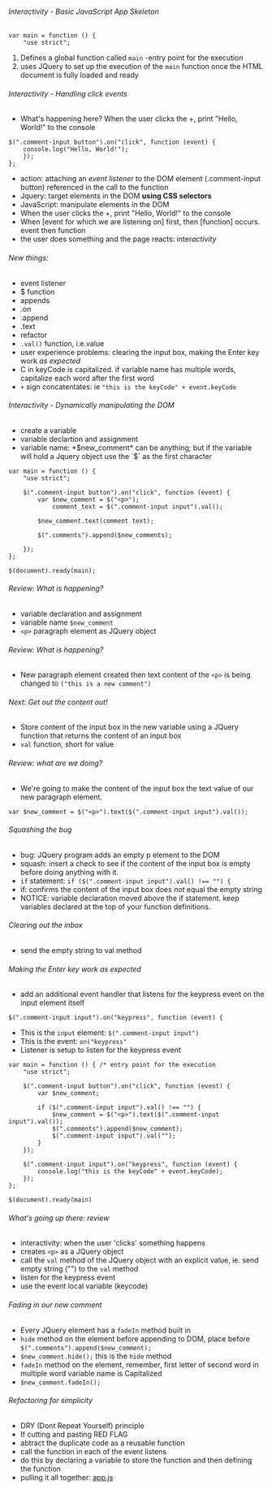 ###### Interactivity - Basic JavaScript App Skeleton

```
var main = function () {
	"use strict";
```

1. Defines a global function called `main` -entry point for the execution
2. uses JQuery to set up the execution of the `main` function once the HTML document is fully loaded and ready

###### Interactivity - Handling click events

- What's happening here?
When the user clicks the +, print "Hello, World!" to the console

```
$(".comment-input button").on("click", function (event) {
	console.log("Hello, World!");
	});
};
```
* action: attaching an *event listener* to the DOM element (.comment-input button) referenced in the call to the function
* Jquery: target elements in the DOM **using CSS selectors**
* JavaScript: manipulate elements in the DOM
* When the user clicks the +, print "Hello, World!" to the console
* When [event for which we are listening on] first, then [function] occurs. event then function
* the user does something and the page reacts: inter*activity*

###### New things:
- event listener
- $ function
- appends
- .on
- .append
- .text
- refactor
- `.val()` function, i.e.value
- user experience problems: clearing the input box, making the Enter key work *as expected*
- C in keyCode is capitalized. if variable name has multiple words, capitalize each word after the first word
- `+` sign concatentates: ie `"this is the keyCode" + event.keyCode`

###### Interactivity - Dynamically manipulating the DOM 

* create a variable
* variable declartion and assignment
* variable name: *$new_comment* can be anything; but if the variable will hold a Jquery object use the `$` as the first character

```
var main = function () {
	"use strict";

	$(".comment-input button").on("click", function (event) {
		var $new_comment = $("<p>");
			comment_text = $(".comment-input input").val();

		$new_comment.text(comment text);

		$(".comments").append($new_comments);
		
	});
};

$(document).ready(main);
```
###### Review: What is happening?
* variable declaration and assignment
* variable name `$new_comment`
* `<p>` paragraph element as JQuery object

###### Review: What is happening?
* New paragraph element created then text content of the `<p>` is being changed to `("this is a new comment")`

###### Next: Get out the content out! 
* Store content of the input box in the new variable using a JQuery function that returns the content of an input box
* `val` function, short for value

###### Review: what are we doing? 
* We're going to make the content of the input box the text value of our new paragraph element.

```
var $new_comment = $("<p>").text($(".comment-input input").val());
```
###### Squashing the bug

* bug: JQuery program adds an empty p element to the DOM
* squash: insert a check to see if the content of the input box is empty before doing anything with it.
* `if` statement: 
`if ($(".comment-input input").val() !== "") {`
* if: confirms the content of the input box does *not* equal the empty string
* NOTICE: variable declaration moved above the if statement. keep variables declared at the top of your function definitions.

###### Clearing out the inbox 
* send the empty string to val method

###### Making the Enter key work as expected
* add an additional event handler that listens for the keypress event on the input element itself

```
$(".comment-input input").on("keypress", function (event) {
```

* This is the `input` element: `$(".comment-input input")`
* This is the event: `on("keypress"`
* Listener is setup to listen for the keypress event

```
var main = function () { /* entry point for the execution
	"use strict";

	$(".comment-input button").on("click", function (event) { 
		var $new_comment;

		if ($(".comment-input input").val() !== "") {
		 	$new_comment = $("<p>").text($(".comment-input input").val()); 
			$(".comments").append($new_comment);
			$(".comment-input input").val("");	
		}
	});

	$(".comment-input input").on("keypress", function (event) {
		console.log("this is the keyCode" + event.keyCode);
	});
};

$(document).ready(main)
```
###### What's going up there: review
* interactivity: when the user 'clicks' something happens
* creates `<p>` as a JQuery object
* call the `val` method of the JQuery object with an explicit value, ie. send empty string ("") to the `val` method
* listen for the keypress event
* use the event local variable (keycode)

###### Fading in our new comment

* Every JQuery element has a `fadeIn` method built in
* `hide` method on the element before appending to DOM, place before `$(".comments").append($new_comment);`
* `$new_comment.hide();` this is the `hide` method
* `fadeIn` method on the element, remember, first letter of second word in multiple word variable name is Capitalized
* `$new_comment.fadeIn();` 

###### Refactoring for simplicity

* DRY (Dont Repeat Yourself) principle
* If cutting and pasting RED FLAG
* abtract the duplicate code as a reusable function
* call the function in each of the event listens
* do this by declaring a variable to store the function and then defining the function 
* pulling it all together: [app.js](https://github.com/Nat34/Interactivity-JavaScript/blob/master/Example2/app.js)






